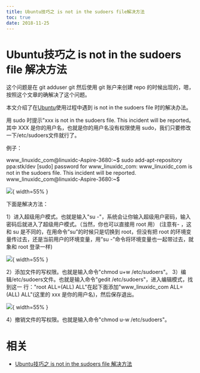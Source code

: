 ```yaml
---
title: Ubuntu技巧之 is not in the sudoers file解决方法
toc: true
date: 2018-11-25
---
```

# Ubuntu技巧之 is not in the sudoers file 解决方法

这个问题是在 git adduser git 然后使用 git 账户来创建 repo 的时候出现的，嗯，按照这个文章的确解决了这个问题。

本文介绍了在[Ubuntu](https://www.linuxidc.com/topicnews.aspx?tid=2)使用过程中遇到 is not in the sudoers file 时的解决办法。

用 sudo 时提示"xxx is not in the sudoers file. This incident will be reported。其中 XXX 是你的用户名，也就是你的用户名没有权限使用 sudo，我们只要修改一下/etc/sudoers文件就行了。

例子：

www_linuxidc_com@linuxidc-Aspire-3680:~$ sudo add-apt-repository ppa:stk/dev
[sudo] password for www_linuxidc_com:
www_linuxidc_com is not in the sudoers file.  This incident will be reported.
www_linuxidc_com@linuxidc-Aspire-3680:~$

![](http://images.iterate.site/blog/image/20181206/RElyBKucuyM9.png?imageslim){ width=55% }


下面是解决方法：

1）进入超级用户模式。也就是输入"su -"，系统会让你输入超级用户密码，输入密码后就进入了超级用户模式。（当然，你也可以直接用 root 用）
(注意有- ，这和 su 是不同的，在用命令”su”的时候只是切换到 root，但没有把 root 的环境变量传过去，还是当前用户的环境变量，用”su -”命令将环境变量也一起带过去，就象和 root 登录一样)

![](http://images.iterate.site/blog/image/20181206/ktsJfM6QtW1n.png?imageslim){ width=55% }


2）添加文件的写权限。也就是输入命令"chmod u+w /etc/sudoers"。
3）编辑/etc/sudoers文件。也就是输入命令"gedit /etc/sudoers"，进入编辑模式，找到这一 行："root ALL=(ALL) ALL"在起下面添加"www_linuxidc_com ALL=(ALL) ALL"(这里的 xxx 是你的用户名)，然后保存退出。

![](http://images.iterate.site/blog/image/20181206/aqdHr6PvSgjr.png?imageslim){ width=55% }

4）撤销文件的写权限。也就是输入命令"chmod u-w /etc/sudoers"。





# 相关

- [Ubuntu技巧之 is not in the sudoers file 解决方法](https://www.linuxidc.com/Linux/2010-12/30386.htm)
